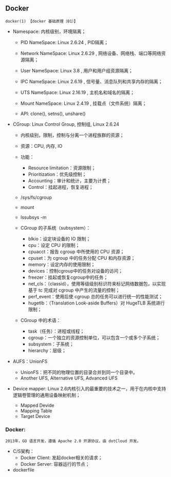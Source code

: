 ## Docker

    docker(1) 【docker 基础原理（01）】

- Namespace: 内核级别，环境隔离；
    + PID NameSpace: Linux 2.6.24 , PID隔离；
    + Network NameSpace: Linux 2.6.29 , 网络设备、网络栈、端口等网络资源隔离；
    + User NameSpace: Linux 3.8 , 用户和用户组资源隔离；
    + IPC NameSpace: Linux 2.6.19 , 信号量、消息队列和共享内存的隔离；
    + UTS NameSpace: Linux 2.16.19 , 主机名和域名的隔离；
    + Mount NameSpace: Linux 2.4.19 , 挂载点（文件系统）隔离；

    + API: clone(), setns(), unshare()

- CGroup: Linux Control Group, 控制组, Linux 2.6.24
    + 内核级别，限制，控制与分离一个进程族群的资源；

    + 资源：CPU, 内存, IO
    + 功能：
        * Resource limitation：资源限制；
        * Prioritization：优先级控制；
        * Accounting：审计和统计，主要为计费；
        * Control：挂起进程，恢复进程；
    + /sys/fs/cgroup
    + mount
    + lssubsys -m
    + CGroup 的子系统（subsystem）：
        * blkio：设定块设备的 IO 限制；
        * cpu：设定 CPU 的限制；
        * cpuacct：报告 cgroup 中所使用的 CPU 资源；
        * cpuset：为 cgroup 中的任务分配 CPU 和内存资源；
        * memory：设定内存的使用限制；
        * devices：控制cgroup中的任务对设备的访问；
        * freezer：挂起或恢复cgroup中的任务；
        * net_cls：（classid），使用等级级别标识符来标记网络数据包，以实现基于 tc 完成对 cgroup 中产生的流量的控制；
        * perf_event：使用后使 cgroup 总的任务可以进行统一的性能测试；
        * hugetlb：（Translation Look-aside Buffers）对 HugeTLB 系统进行限制；
    + CGroup 中的术语：
        * task（任务）：进程或线程；
        * cgroup：一个独立的资源控制单位，可以包含一个或多个子系统；
        * subsystem：子系统；
        * hierarchy：层级；

- AUFS：UnionFS
    + UnionFS：把不同的物理位置的目录合并到同一个目录中。
    + Another UFS, Alternative UFS, Advanced UFS

- Device mapper: Linux 2.6内核引入的最重要的技术之一，用于在内核中支持逻辑卷管理的通用设备映射机制；
    + Mapped Devide
    + Mapping Table
    + Target Device

### Docker:
    2013年，GO 语言开发，遵循 Apache 2.0 开源协议，由 dotCloud 开发。

- C/S架构：
    + Docker Client: 发起docker相关的请求；
    + Docker Server: 容器运行的节点；
- dockerfile
  


